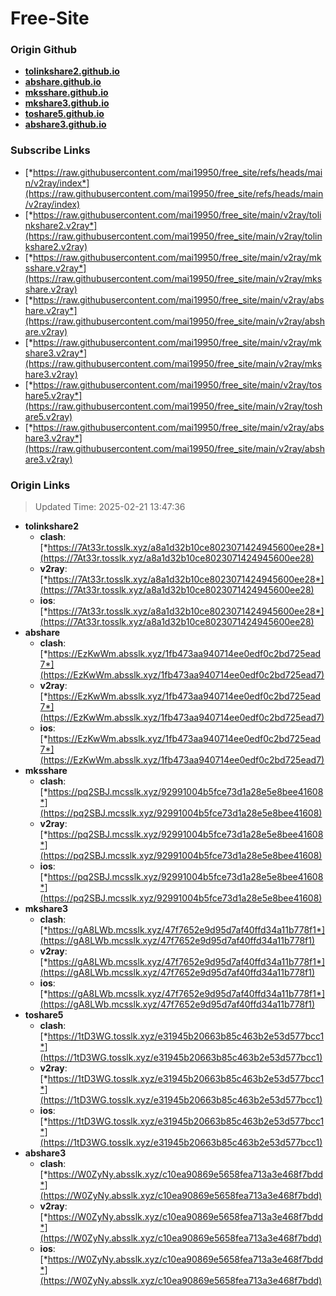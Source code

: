 # Free-Site

### Origin Github

- [**tolinkshare2.github.io**](https://github.com/tolinkshare2/tolinkshare2.github.io)
- [**abshare.github.io**](https://github.com/abshare/abshare.github.io)
- [**mksshare.github.io**](https://github.com/mksshare/mksshare.github.io)
- [**mkshare3.github.io**](https://github.com/mkshare3/mkshare3.github.io)
- [**toshare5.github.io**](https://github.com/toshare5/toshare5.github.io)
- [**abshare3.github.io**](https://github.com/abshare3/abshare3.github.io)

### Subscribe Links

- [*https://raw.githubusercontent.com/mai19950/free_site/refs/heads/main/v2ray/index*](https://raw.githubusercontent.com/mai19950/free_site/refs/heads/main/v2ray/index)
- [*https://raw.githubusercontent.com/mai19950/free_site/main/v2ray/tolinkshare2.v2ray*](https://raw.githubusercontent.com/mai19950/free_site/main/v2ray/tolinkshare2.v2ray)
- [*https://raw.githubusercontent.com/mai19950/free_site/main/v2ray/mksshare.v2ray*](https://raw.githubusercontent.com/mai19950/free_site/main/v2ray/mksshare.v2ray)
- [*https://raw.githubusercontent.com/mai19950/free_site/main/v2ray/abshare.v2ray*](https://raw.githubusercontent.com/mai19950/free_site/main/v2ray/abshare.v2ray)
- [*https://raw.githubusercontent.com/mai19950/free_site/main/v2ray/mkshare3.v2ray*](https://raw.githubusercontent.com/mai19950/free_site/main/v2ray/mkshare3.v2ray)
- [*https://raw.githubusercontent.com/mai19950/free_site/main/v2ray/toshare5.v2ray*](https://raw.githubusercontent.com/mai19950/free_site/main/v2ray/toshare5.v2ray)
- [*https://raw.githubusercontent.com/mai19950/free_site/main/v2ray/abshare3.v2ray*](https://raw.githubusercontent.com/mai19950/free_site/main/v2ray/abshare3.v2ray)

### Origin Links

> Updated Time: 2025-02-21 13:47:36

- **tolinkshare2**
  - **clash**: [*https://7At33r.tosslk.xyz/a8a1d32b10ce8023071424945600ee28*](https://7At33r.tosslk.xyz/a8a1d32b10ce8023071424945600ee28)
  - **v2ray**: [*https://7At33r.tosslk.xyz/a8a1d32b10ce8023071424945600ee28*](https://7At33r.tosslk.xyz/a8a1d32b10ce8023071424945600ee28)
  - **ios**: [*https://7At33r.tosslk.xyz/a8a1d32b10ce8023071424945600ee28*](https://7At33r.tosslk.xyz/a8a1d32b10ce8023071424945600ee28)
- **abshare**
  - **clash**: [*https://EzKwWm.absslk.xyz/1fb473aa940714ee0edf0c2bd725ead7*](https://EzKwWm.absslk.xyz/1fb473aa940714ee0edf0c2bd725ead7)
  - **v2ray**: [*https://EzKwWm.absslk.xyz/1fb473aa940714ee0edf0c2bd725ead7*](https://EzKwWm.absslk.xyz/1fb473aa940714ee0edf0c2bd725ead7)
  - **ios**: [*https://EzKwWm.absslk.xyz/1fb473aa940714ee0edf0c2bd725ead7*](https://EzKwWm.absslk.xyz/1fb473aa940714ee0edf0c2bd725ead7)
- **mksshare**
  - **clash**: [*https://pq2SBJ.mcsslk.xyz/92991004b5fce73d1a28e5e8bee41608*](https://pq2SBJ.mcsslk.xyz/92991004b5fce73d1a28e5e8bee41608)
  - **v2ray**: [*https://pq2SBJ.mcsslk.xyz/92991004b5fce73d1a28e5e8bee41608*](https://pq2SBJ.mcsslk.xyz/92991004b5fce73d1a28e5e8bee41608)
  - **ios**: [*https://pq2SBJ.mcsslk.xyz/92991004b5fce73d1a28e5e8bee41608*](https://pq2SBJ.mcsslk.xyz/92991004b5fce73d1a28e5e8bee41608)
- **mkshare3**
  - **clash**: [*https://gA8LWb.mcsslk.xyz/47f7652e9d95d7af40ffd34a11b778f1*](https://gA8LWb.mcsslk.xyz/47f7652e9d95d7af40ffd34a11b778f1)
  - **v2ray**: [*https://gA8LWb.mcsslk.xyz/47f7652e9d95d7af40ffd34a11b778f1*](https://gA8LWb.mcsslk.xyz/47f7652e9d95d7af40ffd34a11b778f1)
  - **ios**: [*https://gA8LWb.mcsslk.xyz/47f7652e9d95d7af40ffd34a11b778f1*](https://gA8LWb.mcsslk.xyz/47f7652e9d95d7af40ffd34a11b778f1)
- **toshare5**
  - **clash**: [*https://1tD3WG.tosslk.xyz/e31945b20663b85c463b2e53d577bcc1*](https://1tD3WG.tosslk.xyz/e31945b20663b85c463b2e53d577bcc1)
  - **v2ray**: [*https://1tD3WG.tosslk.xyz/e31945b20663b85c463b2e53d577bcc1*](https://1tD3WG.tosslk.xyz/e31945b20663b85c463b2e53d577bcc1)
  - **ios**: [*https://1tD3WG.tosslk.xyz/e31945b20663b85c463b2e53d577bcc1*](https://1tD3WG.tosslk.xyz/e31945b20663b85c463b2e53d577bcc1)
- **abshare3**
  - **clash**: [*https://W0ZyNy.absslk.xyz/c10ea90869e5658fea713a3e468f7bdd*](https://W0ZyNy.absslk.xyz/c10ea90869e5658fea713a3e468f7bdd)
  - **v2ray**: [*https://W0ZyNy.absslk.xyz/c10ea90869e5658fea713a3e468f7bdd*](https://W0ZyNy.absslk.xyz/c10ea90869e5658fea713a3e468f7bdd)
  - **ios**: [*https://W0ZyNy.absslk.xyz/c10ea90869e5658fea713a3e468f7bdd*](https://W0ZyNy.absslk.xyz/c10ea90869e5658fea713a3e468f7bdd)
